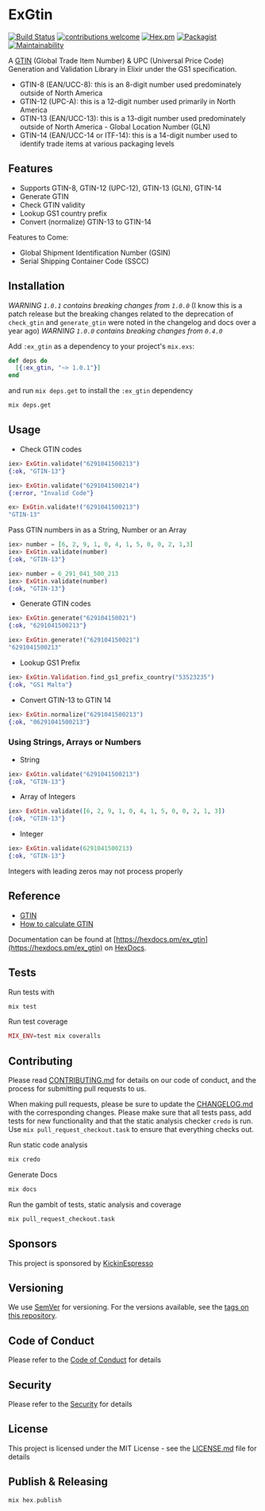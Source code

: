 # ExGtin

[![Build Status](https://semaphoreci.com/api/v1/kickinespresso/ex_gtin/branches/master/badge.svg)](https://semaphoreci.com/kickinespresso/ex_gtin)
[![contributions welcome](https://img.shields.io/badge/contributions-welcome-brightgreen.svg?style=flat)](https://github.com/dwyl/esta/issues)
[![Hex.pm](https://img.shields.io/hexpm/v/plug.svg)](https://www.hex.pm/packages/ex_gtin)
[![Packagist](https://img.shields.io/packagist/l/doctrine/orm.svg)](LICENSE.md)
[![Maintainability](https://api.codeclimate.com/v1/badges/bbd541fdc7375d4e3e0a/maintainability)](https://codeclimate.com/github/kickinespresso/ex_gtin/maintainability)

A [GTIN](https://www.gtin.info/) (Global Trade Item Number) & UPC (Universal Price Code) Generation and  Validation Library in Elixir under the GS1 specification.

- GTIN-8 (EAN/UCC-8): this is an 8-digit number used predominately outside of North America
- GTIN-12 (UPC-A): this is a 12-digit number used primarily in North America
- GTIN-13 (EAN/UCC-13): this is a 13-digit number used predominately outside of North America - Global Location Number (GLN)
- GTIN-14 (EAN/UCC-14 or ITF-14): this is a 14-digit number used to identify trade items at various packaging levels

## Features

- Supports GTIN-8, GTIN-12 (UPC-12), GTIN-13 (GLN), GTIN-14
- Generate GTIN
- Check GTIN validity
- Lookup GS1 country prefix
- Convert (normalize) GTIN-13 to GTIN-14

Features to Come:

- Global Shipment Identification Number (GSIN)
- Serial Shipping Container Code (SSCC)

## Installation

*WARNING `1.0.1` contains breaking changes from `1.0.0`* (I know this is a patch release but the breaking changes related to the deprecation of `check_gtin` and `generate_gtin` were noted in the changelog and docs over a year ago)
*WARNING `1.0.0` contains breaking changes from `0.4.0`*

Add `:ex_gtin` as a dependency to your project's `mix.exs`:

```elixir
def deps do
  [{:ex_gtin, "~> 1.0.1"}]
end
```

and run `mix deps.get` to install the `:ex_gtin` dependency

```bash
mix deps.get
```

## Usage

- Check GTIN codes

```elixir
iex> ExGtin.validate("6291041500213")
{:ok, "GTIN-13"}

iex> ExGtin.validate("6291041500214")
{:error, "Invalid Code"}

ex> ExGtin.validate!("6291041500213")
"GTIN-13"
```

Pass GTIN numbers in as a String, Number or an Array

```elixir
iex> number = [6, 2, 9, 1, 0, 4, 1, 5, 0, 0, 2, 1,3]
iex> ExGtin.validate(number)
{:ok, "GTIN-13"}

iex> number = 6_291_041_500_213
iex> ExGtin.validate(number)
{:ok, "GTIN-13"}
```

- Generate GTIN codes

```elixir
iex> ExGtin.generate("629104150021")
{:ok, "6291041500213"}

iex> ExGtin.generate!("629104150021")
"6291041500213"
```

- Lookup GS1 Prefix

```elixir
iex> ExGtin.Validation.find_gs1_prefix_country("53523235")
{:ok, "GS1 Malta"}
```

- Convert GTIN-13 to GTIN 14

```elixir
iex> ExGtin.normalize("6291041500213")
{:ok, "06291041500213"}
```

### Using Strings, Arrays or Numbers

- String

```elixir
iex> ExGtin.validate("6291041500213")
{:ok, "GTIN-13"}
```

- Array of Integers

```elixir
iex> ExGtin.validate([6, 2, 9, 1, 0, 4, 1, 5, 0, 0, 2, 1, 3])
{:ok, "GTIN-13"}
```

- Integer

```elixir
iex> ExGtin.validate(6291041500213)
{:ok, "GTIN-13"}
```

Integers with leading zeros may not process properly

## Reference

- [GTIN](https://www.gs1.org)
- [How to calculate GTIN](https://www.gs1.org/how-calculate-check-digit-manually)

Documentation can be found at [https://hexdocs.pm/ex_gtin](https://hexdocs.pm/ex_gtin) on [HexDocs](https://hexdocs.pm).

## Tests

Run tests with

```elixir
mix test
```

Run test coverage

```elixir
MIX_ENV=test mix coveralls
```

## Contributing

Please read [CONTRIBUTING.md](CONTRIBUTING.md) for details on our code of conduct, and the process for submitting pull requests to us.

When making pull requests, please be sure to update the [CHANGELOG.md](CHANGELOG.md) with the corresponding changes. Please make sure that all tests pass, add tests for new functionality and that the static analysis checker `credo` is run. Use `mix pull_request_checkout.task` to ensure that everything checks out.

Run static code analysis

```bash
mix credo
```

Generate Docs

```bash
mix docs
```

Run the gambit of tests, static analysis and coverage

```bash
mix pull_request_checkout.task
```

## Sponsors

This project is sponsored by [KickinEspresso](https://kickinespresso.com/?utm_source=github&utm_medium=sponsor&utm_campaign=opensource)

## Versioning

We use [SemVer](http://semver.org/) for versioning. For the versions available, see the [tags on this repository](https://github.com/kickinespresso/ex_gtin/tags).

## Code of Conduct

Please refer to the [Code of Conduct](CODE_OF_CONDUCT.md) for details

## Security

Please refer to the [Security](SECURITY.md) for details

## License

This project is licensed under the MIT License - see the [LICENSE.md](LICENSE.md) file for details

## Publish & Releasing

```elixir
mix hex.publish
```

